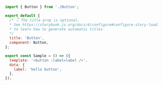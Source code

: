 ```js filename="Button.stories.js|jsx" renderer="common" language="js"
import { Button } from './Button';

export default {
  /* 👇 The title prop is optional.
  * See https://storybook.js.org/docs/6/configure#configure-story-loading
  * to learn how to generate automatic titles
  */
  title: 'Button',
  component: Button,
};

export const Sample = () => ({
  template: '<button :label=label />',
  data: {
    label: 'hello button',
  },
});
```
